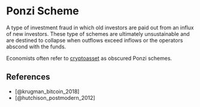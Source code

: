 # Ponzi Scheme

A type of investment fraud in which old investors are paid out from an influx of new investors. These type of schemes are ultimately unsustainable and are destined to collapse when outflows exceed inflows or the operators abscond with the funds.

Economists often refer to [cryptoasset](cryptoasset.md) as obscured Ponzi schemes.

## References

* [@krugman_bitcoin_2018]
* [@hutchison_postmodern_2012]